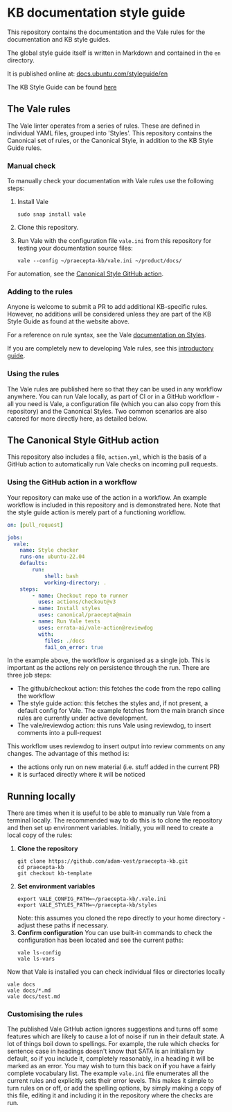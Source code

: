 # KB documentation style guide

This repository contains the documentation and the Vale rules for the documentation and KB style guides.

The global style guide itself is written in Markdown and contained in the `en` directory.

It is published online at: [docs.ubuntu.com/styleguide/en](https://docs.ubuntu.com/styleguide/en)

The KB Style Guide can be found [here](https://canonical.lightning.force.com/lightning/r/Knowledge__kav/ka4N10000000Ee5IAE/view)

## The Vale rules

The Vale linter operates from a series of rules. These are defined in individual YAML files, grouped into 'Styles'.
This repository contains the Canonical set of rules, or the Canonical Style, in addition to the KB Style Guide rules.

### Manual check

To manually check your documentation with Vale rules use the following steps:

1. Install Vale
    ```shell
    sudo snap install vale
    ```
2. Clone this repository.
3. Run Vale with the configuration file `vale.ini` from this repository for testing your documentation source files: 
  
    ```shell
    vale --config ~/praecepta-kb/vale.ini ~/product/docs/
    ```

For automation, see the [Canonical Style GitHub action](#the-canonical-style-github-action).

### Adding to the rules

Anyone is welcome to submit a PR to add additional KB-specific rules. However, no additions will be considered unless they are part of the KB Style Guide as found at the website above.

For a reference on rule syntax, see the Vale [documentation on Styles][Vale styles].

If you are completely new to developing Vale rules, see this [introductory guide](https://github.com/canonical/praecepta/blob/8c7fee862b2258c692439ef430198e393bdc30c4/getting-started.md). 

### Using the rules

The Vale rules are published here so that they can be used in any workflow anywhere. You can run Vale locally, as part of CI or in a GitHub workflow - all you need is Vale, a configuration file (which you can also copy from this repository) and the Canonical Styles. Two common scenarios are also catered for more directly here, as detailed below.

## The Canonical Style GitHub action

This repository also includes a file, `action.yml`, which is the basis of a GitHub action to automatically run Vale checks on incoming pull requests. 

### Using the GitHub action in a workflow

Your repository can make use of the action in a workflow. An example workflow is included in this repository and is demonstrated here. Note that the style guide action is merely part of a functioning workflow.

```yaml
on: [pull_request]

jobs:
  vale:
    name: Style checker
    runs-on: ubuntu-22.04
    defaults:
        run:
            shell: bash
            working-directory: .
    steps:
        - name: Checkout repo to runner
          uses: actions/checkout@v3
        - name: Install styles
          uses: canonical/praecepta@main
        - name: Run Vale tests
          uses: errata-ai/vale-action@reviewdog
          with:
            files: ./docs
            fail_on_error: true
```

In the example above, the workflow is organised as a single job. This is important as the actions rely on persistence through the run.
There are three job steps:
 - The github/checkout action: this fetches the code from the repo calling the workflow
 - The style guide action: this fetches the styles and, if not present, a default config for Vale. The example fetches from the main branch since rules are currently under active development.
 - The vale/reviewdog action: this runs Vale using reviewdog, to insert comments into a pull-request

 This workflow uses reviewdog to insert output into review comments on any changes. The advantage of this method is:
  - the actions only run on new material (i.e. stuff added in the current PR)
  - it is surfaced directly where it will be noticed

[Vale styles]: https://vale.sh/docs/topics/styles/

## Running locally

There are times when it is useful to be able to manually run Vale from a terminal locally. The recommended way to do this is to clone the repository and then set up environment variables. Initially, you will need to create a local copy of the rules:

1. **Clone the repository**
   ```
   git clone https://github.com/adam-vest/praecepta-kb.git
   cd praecepta-kb
   git checkout kb-template
   ```
2. **Set environment variables**
   ```
   export VALE_CONFIG_PATH=~/praecepta-kb/.vale.ini
   export VALE_STYLES_PATH=~/praecepta-kb/styles
   ```
   Note: this assumes you cloned the repo directly to your home directory - adjust these paths if necessary.
3. **Confirm configuration**
   You can use built-in commands to check the configuration has been located and see the current paths:
   ```
   vale ls-config
   vale ls-vars
   ```

Now that Vale is installed you can check individual files or directories locally

```
vale docs
vale docs/*.md
vale docs/test.md
```

### Customising the rules

The published Vale GitHub action ignores suggestions and turns off some features which are likely to cause a lot of noise if run in their default state. A lot of things boil down to spellings. For example, the rule which checks for sentence case in headings doesn't know that SATA is an initialism by default, so if you include it, completely reasonably, in a heading it will be marked as an error. You may wish to turn this back on **if** you have a fairly complete vocabulary list.
The example `vale.ini` file enumerates all the current rules and explicitly sets their error levels. This makes it simple to turn rules on or off, or add the spelling options, by simply making a copy of this file, editing it and including it in the repository where the checks are run. 

